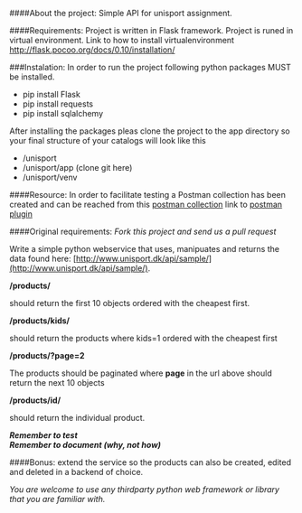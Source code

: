 ####About the project: 
 Simple API for unisport assignment.

####Requirements: 
 Project is written in Flask framework. Project is runed in virtual environment. Link to how to install virtualenvironment http://flask.pocoo.org/docs/0.10/installation/


###Instalation: 
 In order to run the project following python packages MUST be installed. 
* pip install Flask 
* pip install requests 
* pip install sqlalchemy


After installing the packages pleas clone the project to the app directory so your final structure of your catalogs will look like this
* /unisport
* /unisport/app (clone git here)
* /unisport/venv


####Resource: 
 In order to facilitate testing a Postman collection has been created and can be reached from this [postman collection]( https://www.getpostman.com/collections/9a5dc18a9829ffffb274) link to [postman plugin](https://chrome.google.com/webstore/detail/postman/fhbjgbiflinjbdggehcddcbncdddomop?hl=en)


####Original requirements:
_Fork this project and send us a pull request_

Write a simple python webservice that uses, manipuates and returns the data found here: [http://www.unisport.dk/api/sample/](http://www.unisport.dk/api/sample/).


**/products/**  


should return the first 10 objects ordered with the cheapest first.
 
**/products/kids/**
 
should return the products where kids=1 ordered with the cheapest first

**/products/?page=2**
 
 The products should be paginated where **page** in the url above should return the next 10 objects  

 **/products/id/**
 
should return the individual product.


 
**_Remember to test_**   
**_Remember to document (why, not how)_**

####Bonus:
 extend the service so the products can also be created, edited and deleted in a backend of choice.


_You are welcome to use any thirdparty python web framework or library that you are familiar with._  


